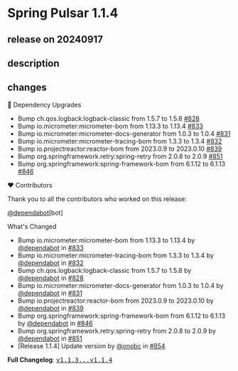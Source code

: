 # Spring Pulsar 1.1.4

## release on 20240917

## description

## changes

🔨 Dependency Upgrades

* Bump ch.qos.logback:logback-classic from 1.5.7 to 1.5.8 <a href="https://github.com/spring-projects/spring-pulsar/pull/828" data-hovercard-type="pull_request" data-hovercard-url="/spring-projects/spring-pulsar/pull/828/hovercard">#828</a>
* Bump io.micrometer:micrometer-bom from 1.13.3 to 1.13.4 <a href="https://github.com/spring-projects/spring-pulsar/pull/833" data-hovercard-type="pull_request" data-hovercard-url="/spring-projects/spring-pulsar/pull/833/hovercard">#833</a>
* Bump io.micrometer:micrometer-docs-generator from 1.0.3 to 1.0.4 <a href="https://github.com/spring-projects/spring-pulsar/pull/831" data-hovercard-type="pull_request" data-hovercard-url="/spring-projects/spring-pulsar/pull/831/hovercard">#831</a>
* Bump io.micrometer:micrometer-tracing-bom from 1.3.3 to 1.3.4 <a href="https://github.com/spring-projects/spring-pulsar/pull/832" data-hovercard-type="pull_request" data-hovercard-url="/spring-projects/spring-pulsar/pull/832/hovercard">#832</a>
* Bump io.projectreactor:reactor-bom from 2023.0.9 to 2023.0.10 <a href="https://github.com/spring-projects/spring-pulsar/pull/839" data-hovercard-type="pull_request" data-hovercard-url="/spring-projects/spring-pulsar/pull/839/hovercard">#839</a>
* Bump org.springframework.retry:spring-retry from 2.0.8 to 2.0.9 <a href="https://github.com/spring-projects/spring-pulsar/pull/851" data-hovercard-type="pull_request" data-hovercard-url="/spring-projects/spring-pulsar/pull/851/hovercard">#851</a>
* Bump org.springframework:spring-framework-bom from 6.1.12 to 6.1.13 <a href="https://github.com/spring-projects/spring-pulsar/pull/846" data-hovercard-type="pull_request" data-hovercard-url="/spring-projects/spring-pulsar/pull/846/hovercard">#846</a>

❤️ Contributors

Thank you to all the contributors who worked on this release:

<a class="user-mention notranslate" data-hovercard-type="organization" data-hovercard-url="/orgs/dependabot/hovercard" data-octo-click="hovercard-link-click" data-octo-dimensions="link_type:self" href="https://github.com/dependabot">@dependabot</a>[bot]

What's Changed

* Bump io.micrometer:micrometer-bom from 1.13.3 to 1.13.4 by <a class="user-mention notranslate" data-hovercard-type="organization" data-hovercard-url="/orgs/dependabot/hovercard" data-octo-click="hovercard-link-click" data-octo-dimensions="link_type:self" href="https://github.com/dependabot">@dependabot</a> in <a class="issue-link js-issue-link" data-error-text="Failed to load title" data-id="2515439586" data-permission-text="Title is private" data-url="https://github.com/spring-projects/spring-pulsar/issues/833" data-hovercard-type="pull_request" data-hovercard-url="/spring-projects/spring-pulsar/pull/833/hovercard" href="https://github.com/spring-projects/spring-pulsar/pull/833">#833</a>
* Bump io.micrometer:micrometer-tracing-bom from 1.3.3 to 1.3.4 by <a class="user-mention notranslate" data-hovercard-type="organization" data-hovercard-url="/orgs/dependabot/hovercard" data-octo-click="hovercard-link-click" data-octo-dimensions="link_type:self" href="https://github.com/dependabot">@dependabot</a> in <a class="issue-link js-issue-link" data-error-text="Failed to load title" data-id="2515439399" data-permission-text="Title is private" data-url="https://github.com/spring-projects/spring-pulsar/issues/832" data-hovercard-type="pull_request" data-hovercard-url="/spring-projects/spring-pulsar/pull/832/hovercard" href="https://github.com/spring-projects/spring-pulsar/pull/832">#832</a>
* Bump ch.qos.logback:logback-classic from 1.5.7 to 1.5.8 by <a class="user-mention notranslate" data-hovercard-type="organization" data-hovercard-url="/orgs/dependabot/hovercard" data-octo-click="hovercard-link-click" data-octo-dimensions="link_type:self" href="https://github.com/dependabot">@dependabot</a> in <a class="issue-link js-issue-link" data-error-text="Failed to load title" data-id="2512949287" data-permission-text="Title is private" data-url="https://github.com/spring-projects/spring-pulsar/issues/828" data-hovercard-type="pull_request" data-hovercard-url="/spring-projects/spring-pulsar/pull/828/hovercard" href="https://github.com/spring-projects/spring-pulsar/pull/828">#828</a>
* Bump io.micrometer:micrometer-docs-generator from 1.0.3 to 1.0.4 by <a class="user-mention notranslate" data-hovercard-type="organization" data-hovercard-url="/orgs/dependabot/hovercard" data-octo-click="hovercard-link-click" data-octo-dimensions="link_type:self" href="https://github.com/dependabot">@dependabot</a> in <a class="issue-link js-issue-link" data-error-text="Failed to load title" data-id="2515439341" data-permission-text="Title is private" data-url="https://github.com/spring-projects/spring-pulsar/issues/831" data-hovercard-type="pull_request" data-hovercard-url="/spring-projects/spring-pulsar/pull/831/hovercard" href="https://github.com/spring-projects/spring-pulsar/pull/831">#831</a>
* Bump io.projectreactor:reactor-bom from 2023.0.9 to 2023.0.10 by <a class="user-mention notranslate" data-hovercard-type="organization" data-hovercard-url="/orgs/dependabot/hovercard" data-octo-click="hovercard-link-click" data-octo-dimensions="link_type:self" href="https://github.com/dependabot">@dependabot</a> in <a class="issue-link js-issue-link" data-error-text="Failed to load title" data-id="2518527205" data-permission-text="Title is private" data-url="https://github.com/spring-projects/spring-pulsar/issues/839" data-hovercard-type="pull_request" data-hovercard-url="/spring-projects/spring-pulsar/pull/839/hovercard" href="https://github.com/spring-projects/spring-pulsar/pull/839">#839</a>
* Bump org.springframework:spring-framework-bom from 6.1.12 to 6.1.13 by <a class="user-mention notranslate" data-hovercard-type="organization" data-hovercard-url="/orgs/dependabot/hovercard" data-octo-click="hovercard-link-click" data-octo-dimensions="link_type:self" href="https://github.com/dependabot">@dependabot</a> in <a class="issue-link js-issue-link" data-error-text="Failed to load title" data-id="2523746342" data-permission-text="Title is private" data-url="https://github.com/spring-projects/spring-pulsar/issues/846" data-hovercard-type="pull_request" data-hovercard-url="/spring-projects/spring-pulsar/pull/846/hovercard" href="https://github.com/spring-projects/spring-pulsar/pull/846">#846</a>
* Bump org.springframework.retry:spring-retry from 2.0.8 to 2.0.9 by <a class="user-mention notranslate" data-hovercard-type="organization" data-hovercard-url="/orgs/dependabot/hovercard" data-octo-click="hovercard-link-click" data-octo-dimensions="link_type:self" href="https://github.com/dependabot">@dependabot</a> in <a class="issue-link js-issue-link" data-error-text="Failed to load title" data-id="2527567671" data-permission-text="Title is private" data-url="https://github.com/spring-projects/spring-pulsar/issues/851" data-hovercard-type="pull_request" data-hovercard-url="/spring-projects/spring-pulsar/pull/851/hovercard" href="https://github.com/spring-projects/spring-pulsar/pull/851">#851</a>
* [Release 1.1.4] Update version by <a class="user-mention notranslate" data-hovercard-type="user" data-hovercard-url="/users/onobc/hovercard" data-octo-click="hovercard-link-click" data-octo-dimensions="link_type:self" href="https://github.com/onobc">@onobc</a> in <a class="issue-link js-issue-link" data-error-text="Failed to load title" data-id="2529778107" data-permission-text="Title is private" data-url="https://github.com/spring-projects/spring-pulsar/issues/854" data-hovercard-type="pull_request" data-hovercard-url="/spring-projects/spring-pulsar/pull/854/hovercard" href="https://github.com/spring-projects/spring-pulsar/pull/854">#854</a>

<strong>Full Changelog</strong>: <a class="commit-link" href="https://github.com/spring-projects/spring-pulsar/compare/v1.1.3...v1.1.4"><tt>v1.1.3...v1.1.4</tt></a>

